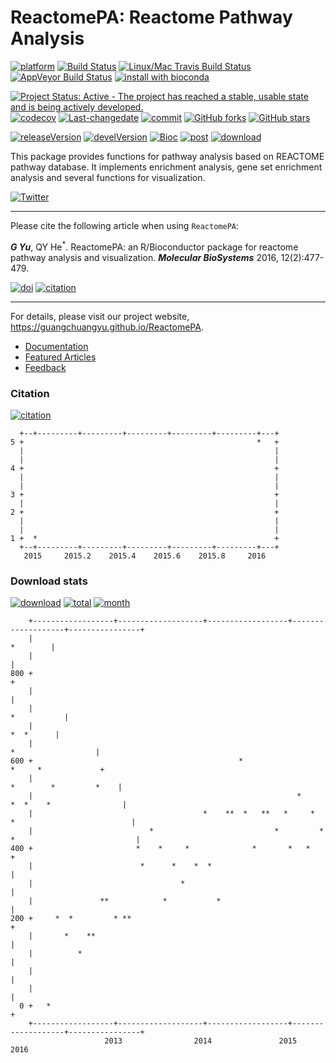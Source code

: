 ReactomePA: Reactome Pathway Analysis
=====================================

[![platform](http://www.bioconductor.org/shields/availability/devel/ReactomePA.svg)](https://www.bioconductor.org/packages/devel/bioc/html/ReactomePA.html#archives) [![Build Status](http://www.bioconductor.org/shields/build/devel/bioc/ReactomePA.svg)](https://bioconductor.org/checkResults/devel/bioc-LATEST/ReactomePA/) [![Linux/Mac Travis Build Status](https://img.shields.io/travis/GuangchuangYu/ReactomePA/master.svg?label=Mac%20OSX%20%26%20Linux)](https://travis-ci.org/GuangchuangYu/ReactomePA) [![AppVeyor Build Status](https://img.shields.io/appveyor/ci/Guangchuangyu/ReactomePA/master.svg?label=Windows)](https://ci.appveyor.com/project/GuangchuangYu/ReactomePA) [![install with bioconda](https://img.shields.io/badge/install%20with-bioconda-green.svg?style=flat)](http://bioconda.github.io/recipes/bioconductor-reactomepa/README.html)

[![Project Status: Active - The project has reached a stable, usable state and is being actively developed.](http://www.repostatus.org/badges/latest/active.svg)](http://www.repostatus.org/#active) [![codecov](https://codecov.io/gh/GuangchuangYu/ReactomePA/branch/master/graph/badge.svg)](https://codecov.io/gh/GuangchuangYu/ReactomePA/) [![Last-changedate](https://img.shields.io/badge/last%20change-2016--08--17-green.svg)](https://github.com/GuangchuangYu/ReactomePA/commits/master) [![commit](http://www.bioconductor.org/shields/commits/bioc/ReactomePA.svg)](https://www.bioconductor.org/packages/devel/bioc/html/ReactomePA.html#svn_source) [![GitHub forks](https://img.shields.io/github/forks/GuangchuangYu/ReactomePA.svg)](https://github.com/GuangchuangYu/ReactomePA/network) [![GitHub stars](https://img.shields.io/github/stars/GuangchuangYu/ReactomePA.svg)](https://github.com/GuangchuangYu/ReactomePA/stargazers)

[![releaseVersion](https://img.shields.io/badge/release%20version-1.16.2-green.svg?style=flat)](https://bioconductor.org/packages/ReactomePA) [![develVersion](https://img.shields.io/badge/devel%20version-1.17.4-green.svg?style=flat)](https://github.com/GuangchuangYu/ReactomePA) [![Bioc](http://www.bioconductor.org/shields/years-in-bioc/ReactomePA.svg)](https://www.bioconductor.org/packages/devel/bioc/html/ReactomePA.html#since) [![post](http://www.bioconductor.org/shields/posts/ReactomePA.svg)](https://support.bioconductor.org/t/ReactomePA/) [![download](http://www.bioconductor.org/shields/downloads/ReactomePA.svg)](https://bioconductor.org/packages/stats/bioc/ReactomePA/)

This package provides functions for pathway analysis based on REACTOME pathway database. It implements enrichment analysis, gene set enrichment analysis and several functions for visualization.

[![Twitter](https://img.shields.io/twitter/url/https/github.com/GuangchuangYu/ReactomePA.svg?style=social)](https://twitter.com/intent/tweet?hashtags=ReactomePA&url=https://guangchuangyu.github.io/ReactomePA)

------------------------------------------------------------------------

Please cite the following article when using `ReactomePA`:

***G Yu***, QY He<sup>\*</sup>. ReactomePA: an R/Bioconductor package for reactome pathway analysis and visualization. ***Molecular BioSystems*** 2016, 12(2):477-479.

[![doi](https://img.shields.io/badge/doi-1039/c5mb00663e-green.svg?style=flat)](http://dx.doi.org/1039/c5mb00663e) [![citation](https://img.shields.io/badge/cited%20by-6-green.svg?style=flat)](https://scholar.google.com.hk/scholar?oi=bibs&hl=en&cites=3311691878690959578)

------------------------------------------------------------------------

For details, please visit our project website, <https://guangchuangyu.github.io/ReactomePA>.

-   [Documentation](https://guangchuangyu.github.io/ReactomePA/documentation/)
-   [Featured Articles](https://guangchuangyu.github.io/ReactomePA/featuredArticles/)
-   [Feedback](https://guangchuangyu.github.io/ReactomePA/#feedback)

### Citation

[![citation](https://img.shields.io/badge/cited%20by-6-green.svg?style=flat)](https://scholar.google.com.hk/scholar?oi=bibs&hl=en&cites=3311691878690959578)

      +--+---------+---------+---------+---------+---------+---+
    5 +                                                    *   +
      |                                                        |
      |                                                        |
    4 +                                                        +
      |                                                        |
      |                                                        |
    3 +                                                        +
      |                                                        |
    2 +                                                        +
      |                                                        |
      |                                                        |
    1 +  *                                                     +
      +--+---------+---------+---------+---------+---------+---+
       2015     2015.2    2015.4    2015.6    2015.8     2016   

### Download stats

[![download](http://www.bioconductor.org/shields/downloads/ReactomePA.svg)](https://bioconductor.org/packages/stats/bioc/ReactomePA/) [![total](https://img.shields.io/badge/downloads-21897/total-blue.svg?style=flat)](https://bioconductor.org/packages/stats/bioc/ReactomePA/) [![month](https://img.shields.io/badge/downloads-539/month-blue.svg?style=flat)](https://bioconductor.org/packages/stats/bioc/ReactomePA/)

        +------------------+-------------------+------------------+-------------------+----------------+
        |                                                                                     *        |
        |                                                                                              |
    800 +                                                                                              +
        |                                                                                              |
        |                                                                                  *           |
        |                                                                                    *  *      |
        |                                                                           *                  |
    600 +                                              *                           *     *             +
        |                                                                      *        *         *    |
        |                                                           *         *  *    *                |
        |                                      *    **  *   **   *     *    *                          |
        |                          *                           *         * *                           |
    400 +                       *    *     *              *       *   *                                +
        |                        *      *    *  *                                                      |
        |                                 *                                                            |
        |               **            *           *                                                    |
    200 +     *  *         * **                                                                        +
        |       *    **                                                                                |
        |          *                                                                                   |
        |                                                                                              |
        |                                                                                              |
      0 +   *                                                                                          +
        +------------------+-------------------+------------------+-------------------+----------------+
                         2013                2014               2015                2016
